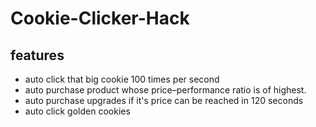 # Cookie-Clicker-Hack
## features
* auto click that big cookie 100 times per second
* auto purchase product whose price–performance ratio is of highest.
* auto purchase upgrades if it's price can be reached in 120 seconds
* auto click golden cookies
